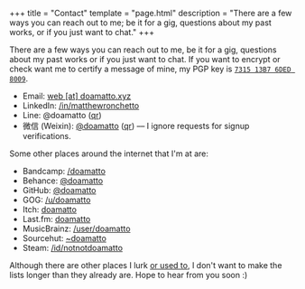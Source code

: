 +++
title = "Contact"
template = "page.html"
description = "There are a few ways you can reach out to me; be it for a gig, questions about my past works, or if you just want to chat."
+++

There are a few ways you can reach out to me, be it for a gig, questions about my past works or if you just want to chat. If you want to encrypt or check want me to certify a message of mine, my PGP key is [`7315 13B7 6DED 8009`](/assets/pgp.asc).

- Email: [web \[at\] doamatto.xyz](mailto:web@doamatto.xyz)
- LinkedIn: [/in/matthewronchetto](https://www.linkedin.com/in/matthewronchetto)
- Line: @doamatto ([qr](/assets/line_invite.jpg))
- 微信 (Weixin): [@doamatto](weixin://dl/chat?doamatto) ([qr](/assets/wechat_invite.jpg)) –– I ignore requests for signup verifications.

Some other places around the internet that I'm at are:
- Bandcamp: [/doamatto](https://bandcamp.com/doamatto)
- Behance: [@doamatto](https://be.net/doamatto)
- GitHub: [@doamatto](https://github.com/doamatto)
- GOG: [/u/doamatto](https://www.gog.com/u/doamatto)
- Itch: [doamatto](https://doamatto.itch.io)
- Last.fm: [doamatto](https://last.fm/user/doamatto)
- MusicBrainz: [/user/doamatto](https://musicbrainz.org/user/doamatto)
- Sourcehut: [~doamatto](https://sr.ht/~doamatto/)
- Steam: [/id/notnotdoamatto](https://steamcommunity.com/id/notnotdoamatto)

Although there are other places I lurk [or used to](/archive/social), I don't want to make the lists longer than they already are. Hope to hear from you soon :)
